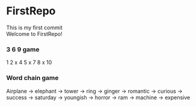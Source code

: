 # FirstRepo


This is my first commit<br>
Welcome to FirstRepo!


### 3 6 9 game

1
2
x
4
5
x
7
8
x
10


### Word chain game

Airplane -> elephant -> tower -> ring -> ginger -> romantic -> curious -> success -> saturday -> youngish -> horror -> ram -> machine -> expensive
